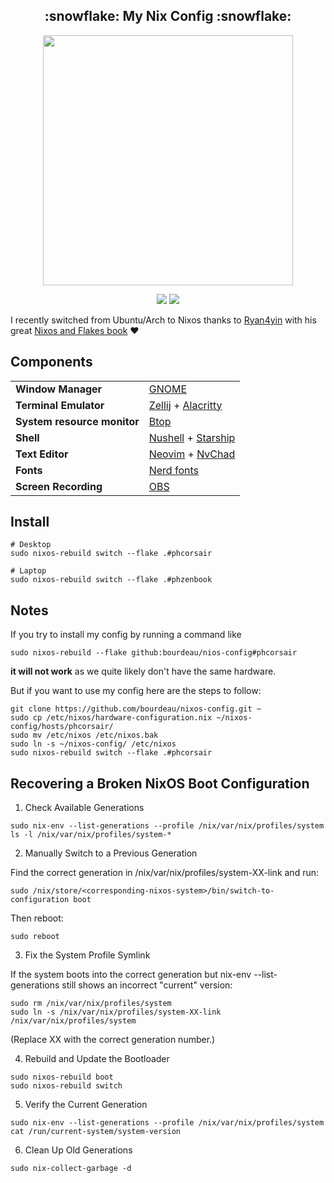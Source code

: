 <h2 align="center">:snowflake: My Nix Config :snowflake:</h2>

<p align="center">
  <img src="https://raw.githubusercontent.com/catppuccin/catppuccin/main/assets/palette/macchiato.png" width="400" />
</p>

<p align="center">
    <a href="https://nixos.org/">
        <img src="https://img.shields.io/badge/NixOS-24.11-informational.svg?style=for-the-badge&logo=nixos&color=F2CDCD&logoColor=D9E0EE&labelColor=302D41"></a>
    <a href="https://github.com/ryan4yin/nixos-and-flakes-book">
        <img src="https://img.shields.io/static/v1?label=Nix Flakes&message=learning&style=for-the-badge&logo=nixos&color=DDB6F2&logoColor=D9E0EE&labelColor=302D41"></a>
  </a>
</p>

I recently switched from Ubuntu/Arch to Nixos thanks to [Ryan4yin](https://github.com/ryan4yin) with his great [Nixos and Flakes book](https://nixos-and-flakes.thiscute.world/) ❤️

## Components

|                             |                                                                                                                     |
| --------------------------- | :------------------------------------------------------------------------------------------------------------------ |
| **Window Manager**          | [GNOME](https://www.gnome.org/)                                                                                     |
| **Terminal Emulator**       | [Zellij](https://zellij.dev/) + [Alacritty](https://github.com/alacritty/alacritty)                                 |
| **System resource monitor** | [Btop](https://github.com/aristocratos/btop)                                                                        |
| **Shell**                   | [Nushell](https://www.nushell.sh/) + [Starship](https://starship.rs/)                                               |
| **Text Editor**             | [Neovim](https://neovim.io/) + [NvChad](https://nvchad.com/)                                                        |
| **Fonts**                   | [Nerd fonts](https://www.nerdfonts.com/)                                                                            |
| **Screen Recording**        | [OBS](https://obsproject.com/)                                                                                      |

## Install

```
# Desktop
sudo nixos-rebuild switch --flake .#phcorsair

# Laptop
sudo nixos-rebuild switch --flake .#phzenbook
```

## Notes

If you try to install my config by running a command like

```
sudo nixos-rebuild --flake github:bourdeau/nios-config#phcorsair
```
**it will not work** as we quite likely don't have the same hardware.

But if you want to use my config here are the steps to follow:

```
git clone https://github.com/bourdeau/nixos-config.git ~
sudo cp /etc/nixos/hardware-configuration.nix ~/nixos-config/hosts/phcorsair/
sudo mv /etc/nixos /etc/nixos.bak
sudo ln -s ~/nixos-config/ /etc/nixos
sudo nixos-rebuild switch --flake .#phcorsair
```

## Recovering a Broken NixOS Boot Configuration

1. Check Available Generations

```
sudo nix-env --list-generations --profile /nix/var/nix/profiles/system
ls -l /nix/var/nix/profiles/system-*
```

2. Manually Switch to a Previous Generation

Find the correct generation in /nix/var/nix/profiles/system-XX-link and run:
```
sudo /nix/store/<corresponding-nixos-system>/bin/switch-to-configuration boot
```

Then reboot:
```
sudo reboot
```

3. Fix the System Profile Symlink

If the system boots into the correct generation but nix-env --list-generations still shows an incorrect "current" version:
```
sudo rm /nix/var/nix/profiles/system
sudo ln -s /nix/var/nix/profiles/system-XX-link /nix/var/nix/profiles/system
```

(Replace XX with the correct generation number.)

4. Rebuild and Update the Bootloader

```
sudo nixos-rebuild boot
sudo nixos-rebuild switch
```

5. Verify the Current Generation

```
sudo nix-env --list-generations --profile /nix/var/nix/profiles/system
cat /run/current-system/system-version
```

6. Clean Up Old Generations

```
sudo nix-collect-garbage -d
```
